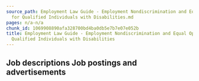 ```yaml
---
source_path: Employment Law Guide - Employment Nondiscrimination and Equal Opportunity
  for Qualified Individuals with Disabilities.md
pages: n/a-n/a
chunk_id: 1069908890afa328700bd4ba0db5e7b7e07e052b
title: Employment Law Guide - Employment Nondiscrimination and Equal Opportunity for
  Qualified Individuals with Disabilities
---
```

## Job descriptions Job postings and advertisements
